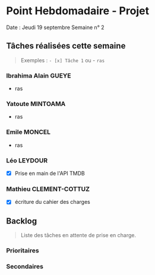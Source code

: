 # Point Hebdomadaire - Projet

Date : Jeudi 19 septembre
Semaine n° 2

## Tâches réalisées cette semaine

> Exemples : `- [x] Tâche 1` ou - `ras`

### Ibrahima Alain GUEYE
- ras

### Yatoute MINTOAMA
- ras

### Emile MONCEL

- ras

### Léo LEYDOUR
- [x] Prise en main de l'API TMDB

### Mathieu CLEMENT-COTTUZ

- [x] écriture du cahier des charges

## Backlog

> Liste des tâches en attente de prise en charge.

### Prioritaires

### Secondaires
